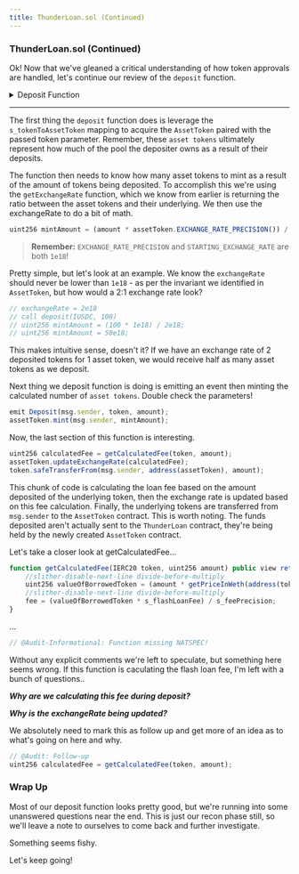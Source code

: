 ```yaml
---
title: ThunderLoan.sol (Continued)
---
```


### ThunderLoan.sol (Continued)

Ok! Now that we've gleaned a critical understanding of how token approvals are handled, let's continue our review of the `deposit` function.

<details>
<summary>Deposit Function</summary>

```js
function deposit(IERC20 token, uint256 amount) external revertIfZero(amount) revertIfNotAllowedToken(token) {
    AssetToken assetToken = s_tokenToAssetToken[token];
    uint256 exchangeRate = assetToken.getExchangeRate();
    uint256 mintAmount = (amount * assetToken.EXCHANGE_RATE_PRECISION()) / exchangeRate;
    emit Deposit(msg.sender, token, amount);
    assetToken.mint(msg.sender, mintAmount);
    uint256 calculatedFee = getCalculatedFee(token, amount);
    assetToken.updateExchangeRate(calculatedFee);
    token.safeTransferFrom(msg.sender, address(assetToken), amount);
}
```

</details>

---

The first thing the `deposit` function does is leverage the `s_tokenToAssetToken` mapping to acquire the `AssetToken` paired with the passed token parameter. Remember, these `asset tokens` ultimately represent how much of the pool the depositer owns as a result of their deposits.

The function then needs to know how many asset tokens to mint as a result of the amount of tokens being deposited. To accomplish this we're using the `getExchangeRate` function, which we know from earlier is returning the ratio between the asset tokens and their underlying. We then use the exchangeRate to do a bit of math.

```js
uint256 mintAmount = (amount * assetToken.EXCHANGE_RATE_PRECISION()) / exchangeRate;
```

> **Remember:** `EXCHANGE_RATE_PRECISION` and `STARTING_EXCHANGE_RATE` are both `1e18`!

Pretty simple, but let's look at an example. We know the `exchangeRate` should never be lower than `1e18` - as per the invariant we identified in `AssetToken`, but how would a 2:1 exchange rate look?

```js
// exchangeRate = 2e18
// call deposit(IUSDC, 100)
// uint256 mintAmount = (100 * 1e18) / 2e18;
// uint256 mintAmount = 50e18;
```

This makes intuitive sense, doesn't it? If we have an exchange rate of 2 deposited tokens for 1 asset token, we would receive half as many asset tokens as we deposit.

Next thing we deposit function is doing is emitting an event then minting the calculated number of `asset tokens`. Double check the parameters!

```js
emit Deposit(msg.sender, token, amount);
assetToken.mint(msg.sender, mintAmount);
```

Now, the last section of this function is interesting.

```js
uint256 calculatedFee = getCalculatedFee(token, amount);
assetToken.updateExchangeRate(calculatedFee);
token.safeTransferFrom(msg.sender, address(assetToken), amount);
```

This chunk of code is calculating the loan fee based on the amount deposited of the underlying token, then the exchange rate is updated based on this fee calculation. Finally, the underlying tokens are transferred from `msg.sender` to the `AssetToken` contract. This is worth noting. The funds deposited aren't actually sent to the `ThunderLoan` contract, they're being held by the newly created `AssetToken` contract.

Let's take a closer look at getCalculatedFee...

```js
function getCalculatedFee(IERC20 token, uint256 amount) public view returns (uint256 fee) {
    //slither-disable-next-line divide-before-multiply
    uint256 valueOfBorrowedToken = (amount * getPriceInWeth(address(token))) / s_feePrecision;
    //slither-disable-next-line divide-before-multiply
    fee = (valueOfBorrowedToken * s_flashLoanFee) / s_feePrecision;
}
```

...

```js
// @Audit-Informational: Function missing NATSPEC!
```

Without any explicit comments we're left to speculate, but something here seems wrong. If this function is caculating the flash loan fee, I'm left with a bunch of questions..

**_Why are we calculating this fee during deposit?_**

**_Why is the exchangeRate being updated?_**

We absolutely need to mark this as follow up and get more of an idea as to what's going on here and why.

```js
// @Audit: Follow-up
uint256 calculatedFee = getCalculatedFee(token, amount);
```

### Wrap Up

Most of our deposit function looks pretty good, but we're running into some unanswered questions near the end. This is just our recon phase still, so we'll leave a note to ourselves to come back and further investigate.

Something seems fishy.

Let's keep going!
